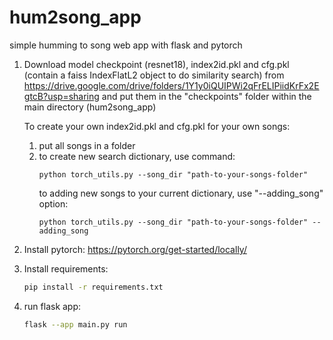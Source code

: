 # hum2song_app
simple humming to song web app with flask and pytorch

1. Download model checkpoint (resnet18), index2id.pkl and cfg.pkl (contain a faiss IndexFlatL2 object to do similarity search) from
   https://drive.google.com/drive/folders/1Y1y0iQUIPWi2qFrELIPiidKrFx2EgtcB?usp=sharing
   and put them in the "checkpoints" folder within the main directory (hum2song_app)

   To create your own index2id.pkl and cfg.pkl for your own songs:
   1. put all songs in a folder
   2. to create new search dictionary, use command:
      ```
      python torch_utils.py --song_dir "path-to-your-songs-folder"
      ```
      to adding new songs to your current dictionary, use "--adding_song" option:
      ```
      python torch_utils.py --song_dir "path-to-your-songs-folder" --adding_song
      ```
3. Install pytorch:
   https://pytorch.org/get-started/locally/
   
4. Install requirements:
   ```sh
   pip install -r requirements.txt
   ```
6. run flask app:
   ```sh
   flask --app main.py run 
   ```
